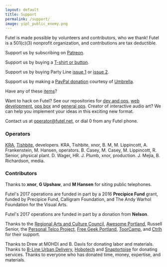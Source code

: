 ```yaml
---
layout: default
title: Support
permalink: /support/
image: yipl_public_enemy.png
---
```


Futel is made possible by volunteers and contributors, who we thank! Futel is a 501(c)(3) nonprofit organization, and contributions are tax deductible.

Support us by subscribing on [Patreon](http://patreon.com/futel).

Support us by buying a [T-shirt or button](http://futel.spreadshirt.com/).

Support us by buying Party Line [issue 1](https://microcosmpublishing.com/catalog/zines/8068) or [issue 2](https://microcosmpublishing.com/catalog/zines/8067).

Support us by making a [PayPal donation](https://www.paypal.com/cgi-bin/webscr?cmd=_s-xclick&hosted_button_id=AQGWRM869XTQJ) courtesy of [Umbrella](https://www.umbrellapdx.org/projects).

Have any of these [items](/wishlist)?

Want to hack on Futel? See our repositories for [dev and ops](https://github.com/kra/futel-installation), [web development](https://github.com/kra/futel.net), [ops box](https://github.com/kra/futel-substation) and [general ops](https://github.com/kra/futel). Creator of interactive audio art? We can help you implement your ideas in this exciting new format.

Contact us at <a href='mailto:operator@futel.net'>operator@futel.net</a>, or dial 0 from any Futel phone.

### Operators

[KRA](https://github.com/kra), [Tishbite](https://github.com/lboom), developers. KRA, Tishbite, xnor, B. M, M. Lippincott, A. Frankenstein, M. Hansen, operators. B. Casey, M. Casey, M. Lippincott, R. Senior, physical plant. D. Wager, HR. J. Plumb, xnor, production. J. Mejia, B. Richardson, media.

### Contributors

Thanks to **xnor**, **G Upshaw**, and **M Hansen** for siting public telephones.

Futel's 2017 operations are funded in part by a 2016 **Precipice Fund** grant, funded by Precipice Fund, Calligram Foundation, and The Andy Warhol Foundation for the Visual Arts.

Futel's 2017 operations are funded in part by a donation from **Nelson**.

Thanks to the [Regional Arts and Culture Council](http://racc.org/), [Awesome Portland](http://awesomeportland.org/), Russell Senior, the [Personal Telco Project](https://personaltelco.net), [Free Geek Portland](http://www.freegeek.org/), [ToorCamp](http://toorcamp.toorcon.net/), and [Ctrlh](http://pdxhackerspace.org/) for their support.

Thanks to Drew at MOHDI and B. Davis for donating labor and materials. Thanks to [B-Line Urban Delivery](http://b-linepdx.com/), [Hobotech](http://www.hobotech.org/) and [Snaptortoise](https://snaptortoise.com) for donating services. Thanks to everyone who has donated time, money, expertise, and materials.
